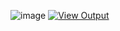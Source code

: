![image](https://github.com/user-attachments/assets/45b0fff7-092a-4966-895a-ca103d56d634)
[![View Output](https://img.shields.io/badge/VIEW-OUTPUT-blue?style=for-the-badge)]( https://glathika.github.io/AI_Based_Job_Match/)




